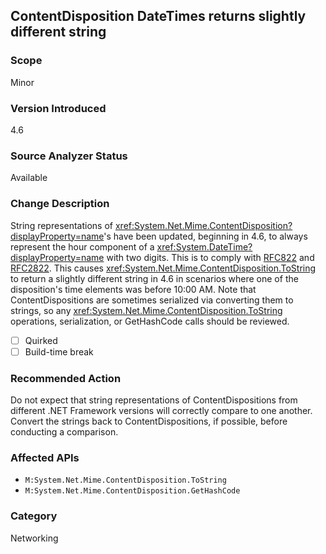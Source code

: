 ## ContentDisposition DateTimes returns slightly different string

### Scope
Minor

### Version Introduced
4.6

### Source Analyzer Status
Available

### Change Description

String representations of
<xref:System.Net.Mime.ContentDisposition?displayProperty=name>'s have been
updated, beginning in 4.6, to always represent the hour component of a
<xref:System.DateTime?displayProperty=name> with two digits. This is to comply
with [RFC822](http://www.ietf.org/rfc/rfc0822.txt) and
[RFC2822](http://www.ietf.org/rfc/rfc2822.txt). This causes
<xref:System.Net.Mime.ContentDisposition.ToString>
to return a slightly different string in 4.6 in scenarios where one of the
disposition's time elements was before 10:00 AM. Note that
ContentDispositions are sometimes serialized via converting them to strings,
so any <xref:System.Net.Mime.ContentDisposition.ToString>
operations, serialization, or GetHashCode calls should be reviewed.

- [ ] Quirked
- [ ] Build-time break

### Recommended Action

Do not expect that string representations of ContentDispositions from different
.NET Framework versions will correctly compare to one another. Convert the
strings back to ContentDispositions, if possible, before conducting a
comparison.

### Affected APIs
* `M:System.Net.Mime.ContentDisposition.ToString`
* `M:System.Net.Mime.ContentDisposition.GetHashCode`

### Category
Networking

<!-- breaking change id: 78 -->
